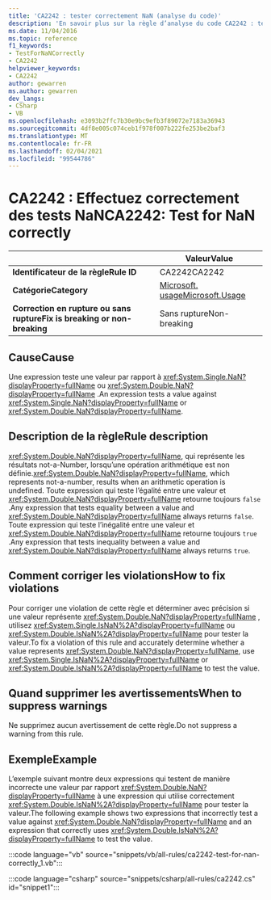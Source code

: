 ```yaml
---
title: 'CA2242 : tester correctement NaN (analyse du code)'
description: 'En savoir plus sur la règle d’analyse du code CA2242 : tester correctement NaN'
ms.date: 11/04/2016
ms.topic: reference
f1_keywords:
- TestForNaNCorrectly
- CA2242
helpviewer_keywords:
- CA2242
author: gewarren
ms.author: gewarren
dev_langs:
- CSharp
- VB
ms.openlocfilehash: e3093b2ffc7b30e9bc9efb3f89072e7183a36943
ms.sourcegitcommit: 4df8e005c074ceb1f978f007b222fe253be2baf3
ms.translationtype: MT
ms.contentlocale: fr-FR
ms.lasthandoff: 02/04/2021
ms.locfileid: "99544786"
---
```

# <a name="ca2242-test-for-nan-correctly"></a><span data-ttu-id="b3102-103">CA2242 : Effectuez correctement des tests NaN</span><span class="sxs-lookup"><span data-stu-id="b3102-103">CA2242: Test for NaN correctly</span></span>

| | <span data-ttu-id="b3102-104">Valeur</span><span class="sxs-lookup"><span data-stu-id="b3102-104">Value</span></span> |
|-|-|
| <span data-ttu-id="b3102-105">**Identificateur de la règle**</span><span class="sxs-lookup"><span data-stu-id="b3102-105">**Rule ID**</span></span> |<span data-ttu-id="b3102-106">CA2242</span><span class="sxs-lookup"><span data-stu-id="b3102-106">CA2242</span></span>|
| <span data-ttu-id="b3102-107">**Catégorie**</span><span class="sxs-lookup"><span data-stu-id="b3102-107">**Category**</span></span> |[<span data-ttu-id="b3102-108">Microsoft. usage</span><span class="sxs-lookup"><span data-stu-id="b3102-108">Microsoft.Usage</span></span>](usage-warnings.md)|
| <span data-ttu-id="b3102-109">**Correction en rupture ou sans rupture**</span><span class="sxs-lookup"><span data-stu-id="b3102-109">**Fix is breaking or non-breaking**</span></span> |<span data-ttu-id="b3102-110">Sans rupture</span><span class="sxs-lookup"><span data-stu-id="b3102-110">Non-breaking</span></span>|

## <a name="cause"></a><span data-ttu-id="b3102-111">Cause</span><span class="sxs-lookup"><span data-stu-id="b3102-111">Cause</span></span>

<span data-ttu-id="b3102-112">Une expression teste une valeur par rapport à <xref:System.Single.NaN?displayProperty=fullName> ou <xref:System.Double.NaN?displayProperty=fullName> .</span><span class="sxs-lookup"><span data-stu-id="b3102-112">An expression tests a value against <xref:System.Single.NaN?displayProperty=fullName> or <xref:System.Double.NaN?displayProperty=fullName>.</span></span>

## <a name="rule-description"></a><span data-ttu-id="b3102-113">Description de la règle</span><span class="sxs-lookup"><span data-stu-id="b3102-113">Rule description</span></span>

<span data-ttu-id="b3102-114"><xref:System.Double.NaN?displayProperty=fullName>, qui représente les résultats not-a-Number, lorsqu’une opération arithmétique est non définie.</span><span class="sxs-lookup"><span data-stu-id="b3102-114"><xref:System.Double.NaN?displayProperty=fullName>, which represents not-a-number, results when an arithmetic operation is undefined.</span></span> <span data-ttu-id="b3102-115">Toute expression qui teste l’égalité entre une valeur et <xref:System.Double.NaN?displayProperty=fullName> retourne toujours `false` .</span><span class="sxs-lookup"><span data-stu-id="b3102-115">Any expression that tests equality between a value and <xref:System.Double.NaN?displayProperty=fullName> always returns `false`.</span></span> <span data-ttu-id="b3102-116">Toute expression qui teste l’inégalité entre une valeur et <xref:System.Double.NaN?displayProperty=fullName> retourne toujours `true` .</span><span class="sxs-lookup"><span data-stu-id="b3102-116">Any expression that tests inequality between a value and <xref:System.Double.NaN?displayProperty=fullName> always returns `true`.</span></span>

## <a name="how-to-fix-violations"></a><span data-ttu-id="b3102-117">Comment corriger les violations</span><span class="sxs-lookup"><span data-stu-id="b3102-117">How to fix violations</span></span>

<span data-ttu-id="b3102-118">Pour corriger une violation de cette règle et déterminer avec précision si une valeur représente <xref:System.Double.NaN?displayProperty=fullName> , utilisez <xref:System.Single.IsNaN%2A?displayProperty=fullName> ou <xref:System.Double.IsNaN%2A?displayProperty=fullName> pour tester la valeur.</span><span class="sxs-lookup"><span data-stu-id="b3102-118">To fix a violation of this rule and accurately determine whether a value represents <xref:System.Double.NaN?displayProperty=fullName>, use <xref:System.Single.IsNaN%2A?displayProperty=fullName> or <xref:System.Double.IsNaN%2A?displayProperty=fullName> to test the value.</span></span>

## <a name="when-to-suppress-warnings"></a><span data-ttu-id="b3102-119">Quand supprimer les avertissements</span><span class="sxs-lookup"><span data-stu-id="b3102-119">When to suppress warnings</span></span>

<span data-ttu-id="b3102-120">Ne supprimez aucun avertissement de cette règle.</span><span class="sxs-lookup"><span data-stu-id="b3102-120">Do not suppress a warning from this rule.</span></span>

## <a name="example"></a><span data-ttu-id="b3102-121">Exemple</span><span class="sxs-lookup"><span data-stu-id="b3102-121">Example</span></span>

<span data-ttu-id="b3102-122">L’exemple suivant montre deux expressions qui testent de manière incorrecte une valeur par rapport <xref:System.Double.NaN?displayProperty=fullName> à une expression qui utilise correctement <xref:System.Double.IsNaN%2A?displayProperty=fullName> pour tester la valeur.</span><span class="sxs-lookup"><span data-stu-id="b3102-122">The following example shows two expressions that incorrectly test a value against <xref:System.Double.NaN?displayProperty=fullName> and an expression that correctly uses <xref:System.Double.IsNaN%2A?displayProperty=fullName> to test the value.</span></span>

:::code language="vb" source="snippets/vb/all-rules/ca2242-test-for-nan-correctly_1.vb":::

:::code language="csharp" source="snippets/csharp/all-rules/ca2242.cs" id="snippet1":::
